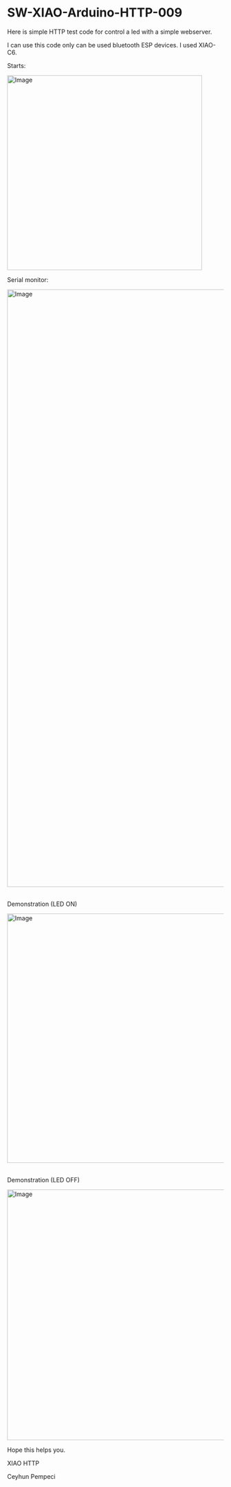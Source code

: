 # SW-XIAO-Arduino-HTTP-009

Here is simple HTTP test code for control a led with a simple webserver.

I can use this code only can be used bluetooth ESP devices. I used XIAO-C6.

Starts:

<img width="453" alt="Image" src="https://github.com/user-attachments/assets/d7ab5d76-3b5c-4ea5-a2b3-4db2dce3165e" />

Serial monitor:

<img width="1390" alt="Image" src="https://github.com/user-attachments/assets/0f2950ca-6015-4a2d-b64f-9e39bcefdbaa" />

<br>
<br>

Demonstration (LED ON)

<img width="580" alt="Image" src="https://github.com/user-attachments/assets/402eddc5-645e-40fa-81f8-6061a0afac9e" />

<br>
<br>

Demonstration (LED OFF)

<img width="583" alt="Image" src="https://github.com/user-attachments/assets/2af81a21-3a02-4434-8fb0-d0476f60006d" />


Hope this helps you.

XIAO HTTP

Ceyhun Pempeci
